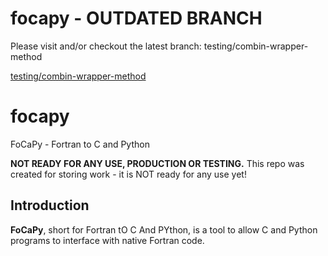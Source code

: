 focapy - OUTDATED BRANCH
=========================
Please visit and/or checkout the latest branch:
testing/combin-wrapper-method

[testing/combin-wrapper-method](testing/combin-wrapper-method)

focapy
======

FoCaPy - Fortran to C and Python

**NOT READY FOR ANY USE, PRODUCTION OR TESTING.** This repo was created for storing work - it is NOT ready for any use yet!

## Introduction
**FoCaPy**, short for Fortran tO C And PYthon, is a tool to allow C and Python programs to interface with native Fortran code.
